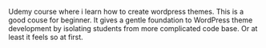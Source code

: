 Udemy course where i learn how to create wordpress themes.
This is a good couse for beginner. It gives a gentle foundation to WordPress theme development by isolating students from more complicated code base. Or at least it feels so at first. 
